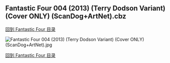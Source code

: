 ## Fantastic Four 004 (2013) (Terry Dodson Variant) (Cover ONLY) (ScanDog+ArtNet).cbz


[回到 Fantastic Four 目录](https://github.com/alicewish/markdown/blob/master/series/Fantastic-Four.md)


![Fantastic Four 004 (2013) (Terry Dodson Variant) (Cover ONLY) (ScanDog+ArtNet).jpg](https://wx1.sinaimg.cn/large/6a9fdecaly1fr0tmnsbgpj21kw10v1kx.jpg)

[回到 Fantastic Four 目录](https://github.com/alicewish/markdown/blob/master/series/Fantastic-Four.md)

